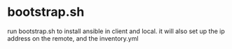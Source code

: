 # bootstrap.sh
run bootstrap.sh to install ansible in client and local.
it will also set up the ip address on the remote, and the inventory.yml